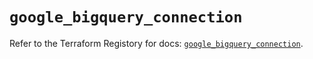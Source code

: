 # `google_bigquery_connection`

Refer to the Terraform Registory for docs: [`google_bigquery_connection`](https://registry.terraform.io/providers/hashicorp/google/5.26.0/docs/resources/bigquery_connection).
